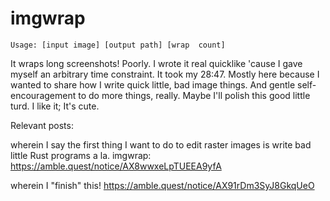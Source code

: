 # imgwrap
`Usage: [input image] [output path] [wrap  count]`

It wraps long screenshots! Poorly. I wrote it real quicklike 'cause I gave myself an arbitrary time constraint. It took my 28:47. Mostly here because I wanted to share how I write quick little, bad image things. And gentle self-encouragement to do more things, really. Maybe I'll polish this good little turd. I like it; It's cute.

Relevant posts:

wherein I say the first thing I want to do to edit raster images is write bad little Rust programs a la. imgwrap: <https://amble.quest/notice/AX8wwxeLpTUEEA9yfA>

wherein I "finish" this! <https://amble.quest/notice/AX91rDm3SyJ8GkqUeO>